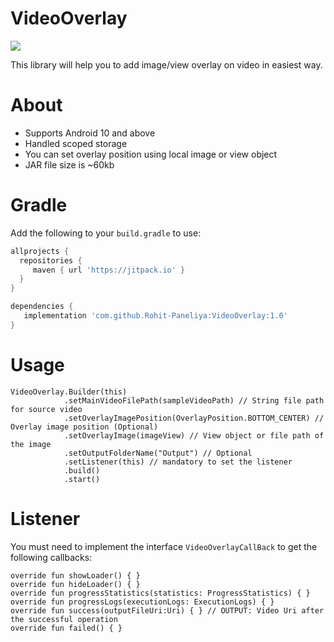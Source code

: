 # VideoOverlay
[![](https://jitpack.io/v/Rohit-Paneliya/VideoOverlay.svg)](https://jitpack.io/#Rohit-Paneliya/VideoOverlay)

This library will help you to add image/view overlay on video in easiest way.

# About
* Supports Android 10 and above
* Handled scoped storage
* You can set overlay position using local image or view object
* JAR file size is ~60kb

# Gradle
Add the following to your `build.gradle` to use:

```gradle
allprojects {
  repositories {
	 maven { url 'https://jitpack.io' }
  }
}

dependencies {
   implementation 'com.github.Rohit-Paneliya:VideoOverlay:1.0'
}
```
# Usage
```
VideoOverlay.Builder(this)
            .setMainVideoFilePath(sampleVideoPath) // String file path for source video
            .setOverlayImagePosition(OverlayPosition.BOTTOM_CENTER) // Overlay image position (Optional)
            .setOverlayImage(imageView) // View object or file path of the image 
            .setOutputFolderName("Output") // Optional
            .setListener(this) // mandatory to set the listener
            .build()
            .start()        
```

# Listener
You must need to implement the interface `VideoOverlayCallBack` to get the following callbacks:
```
override fun showLoader() { }
override fun hideLoader() { }
override fun progressStatistics(statistics: ProgressStatistics) { }
override fun progressLogs(executionLogs: ExecutionLogs) { }
override fun success(outputFileUri:Uri) { } // OUTPUT: Video Uri after the successful operation
override fun failed() { }
```
